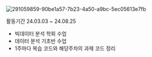 ![291059859-90be1a57-7b23-4a50-a9bc-5ec05613e7fb](https://github.com/user-attachments/assets/1e5b0ec8-e2b2-4dcc-9414-f828a48c915d)

활동기간
24.03.03 ~ 24.08.25

- 빅데이터 분석 학회 수업
- 데이터 분석 기초반 수업
- 1주마다 복습 코드와 해당주차의 과제 코드 정리
